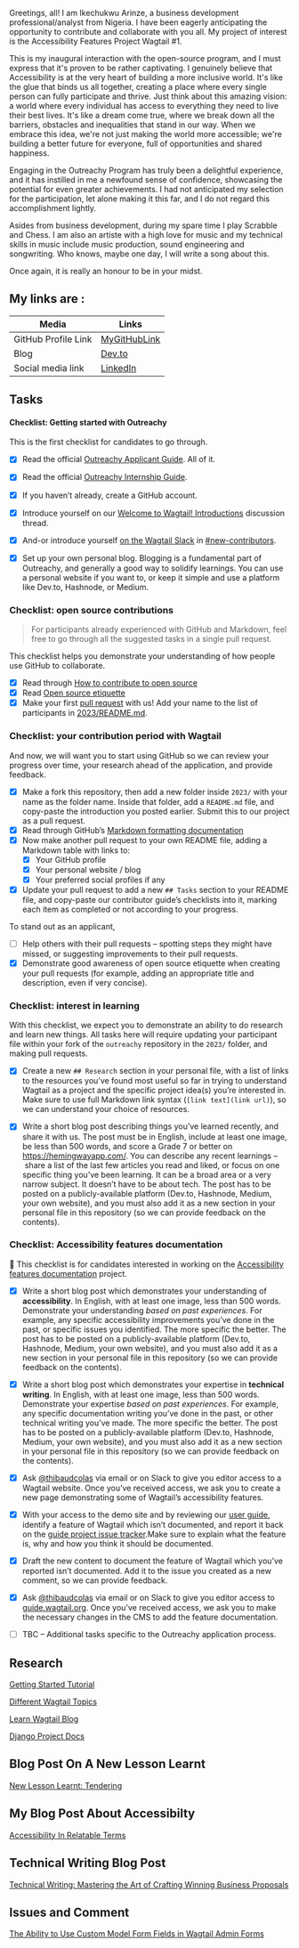 Greetings, all!
I am Ikechukwu Arinze, a business development professional/analyst from Nigeria. I have been eagerly anticipating the opportunity to contribute and collaborate with you all. My project of interest is the Accessibility Features Project Wagtail #1.

This is my inaugural interaction with the open-source program, and I must express that it's proven to be rather captivating. I genuinely believe that Accessibility is at the very heart of building a more inclusive world. It's like the glue that binds us all together, creating a place where every single person can fully participate and thrive. Just think about this amazing vision: a world where every individual has access to everything they need to live their best lives. It's like a dream come true, where we break down all the barriers, obstacles and inequalities that stand in our way. When we embrace this idea, we're not just making the world more accessible; we're building a better future for everyone, full of opportunities and shared happiness.

Engaging in the Outreachy Program has truly been a delightful experience, and it has instilled in me a newfound sense of confidence, showcasing the potential for even greater achievements. I had not anticipated my selection for the participation, let alone making it this far, and I do not regard this accomplishment lightly.

Asides from business development, during my spare time I play Scrabble and Chess. I am also an artiste with a high love for music and my technical skills in music include music production, sound engineering and songwriting. Who knows, maybe one day, I will write a song about this.

Once again, it is really an honour to be in your midst.

## My links are :

|Media    | Links|
| ------------- | ------------- |
| GitHub Profile Link | [MyGitHubLink](https://github.com/MrKeals)  |
|Blog | [Dev.to](https://dev.to/mrkeals)  |
|Social media link | [LinkedIn](https://www.linkedin.com/in/ikechukwu-michael-arinze-929078213?lipi=urn%3Ali%3Apage%3Ad_flagship3_profile_view_base_contact_details%3Bdf2ZdpaZSvCcFNfOtP1ILw%3D%3D) |


## Tasks

#### Checklist: Getting started with Outreachy

This is the first checklist for candidates to go through.

- [x] Read the official [Outreachy Applicant Guide](https://www.outreachy.org/docs/applicant/). All of it.
- [x] Read the official [Outreachy Internship Guide](https://www.outreachy.org/docs/internship/).
- [x] If you haven’t already, create a GitHub account.
- [x] Introduce yourself on our [Welcome to Wagtail! Introductions](https://github.com/wagtail/outreachy/discussions/1) discussion thread.
- [x] And-or introduce yourself [on the Wagtail Slack](https://github.com/wagtail/wagtail/wiki/Slack) in [#new-contributors](https://github.com/wagtail/wagtail/wiki/Slack#new-contributors).
- [x] Set up your own personal blog. Blogging is a fundamental part of Outreachy, and generally a good way to solidify learnings. You can use a personal website if you want to, or keep it simple and use a platform like Dev.to, Hashnode, or Medium.


### Checklist: open source contributions

> For participants already experienced with GitHub and Markdown, feel free to go through all the suggested tasks in a single pull request.

This checklist helps you demonstrate your understanding of how people use GitHub to collaborate.

- [x] Read through [How to contribute to open source](https://opensource.guide/how-to-contribute/)
- [x] Read [Open source etiquette](https://developer.mozilla.org/en-US/docs/MDN/Community/Open_source_etiquette)
- [x] Make your first [pull request](https://docs.github.com/en/pull-requests/collaborating-with-pull-requests/proposing-changes-to-your-work-with-pull-requests/creating-a-pull-request) with us! Add your name to the list of participants in [2023/README.md](2023/README.md).

### Checklist: your contribution period with Wagtail

And now, we will want you to start using GitHub so we can review your progress over time, your research ahead of the application, and provide feedback.

- [x] Make a fork this repository, then add a new folder inside `2023/` with your name as the folder name. Inside that folder, add a `README.md` file, and copy-paste the introduction you posted earlier. Submit this to our project as a pull request.
- [x] Read through GitHub’s [Markdown formatting documentation](https://docs.github.com/en/get-started/writing-on-github/getting-started-with-writing-and-formatting-on-github/basic-writing-and-formatting-syntax)
- [x] Now make another pull request to your own README file, adding a Markdown table with links to:
  - [x] Your GitHub profile
  - [x] Your personal website / blog
  - [x] Your preferred social profiles if any
- [x] Update your pull request to add a new `## Tasks` section to your README file, and copy-paste our contributor guide’s checklists into it, marking each item as completed or not according to your progress.

To stand out as an applicant,

- [ ] Help others with their pull requests – spotting steps they might have missed, or suggesting improvements to their pull requests.
- [x] Demonstrate good awareness of open source etiquette when creating your pull requests (for example, adding an appropriate title and description, even if very concise).

### Checklist: interest in learning

With this checklist, we expect you to demonstrate an ability to do research and learn new things. All tasks here will require updating your participant file within your fork of the `outreachy` repository in the `2023/` folder, and making pull requests.

- [x] Create a new `## Research` section in your personal file, with a list of links to the resources you’ve found most useful so far in trying to understand Wagtail as a project and the specific project idea(s) you’re interested in. Make sure to use full Markdown link syntax (`[link text](link url)`), so we can understand your choice of resources.
- [x] Write a short blog post describing things you’ve learned recently, and share it with us. The post must be in English, include at least one image, be less than 500 words, and score a Grade 7 or better on <https://hemingwayapp.com/>. You can describe any recent learnings – share a list of the last few articles you read and liked, or focus on one specific thing you’ve been learning. It can be a broad area or a very narrow subject. It doesn’t have to be about tech. The post has to be posted on a publicly-available platform (Dev.to, Hashnode, Medium, your own website), and you must also add it as a new section in your personal file in this repository (so we can provide feedback on the contents).


### Checklist: Accessibility features documentation


🚧 This checklist is for candidates interested in working on the [Accessibility features documentation](https://github.com/wagtail/outreachy/blob/main/project-ideas.md#accessibility-features-documentation) project.

- [x] Write a short blog post which demonstrates your understanding of **accessibility**. In English, with at least one image, less than 500 words. Demonstrate your understanding _based on past experiences_. For example, any specific accessibility improvements you’ve done in the past, or specific issues you identified. The more specific the better. The post has to be posted on a publicly-available platform (Dev.to, Hashnode, Medium, your own website), and you must also add it as a new section in your personal file in this repository (so we can provide feedback on the contents).
- [x]  Write a short blog post which demonstrates your expertise in **technical writing**. In English, with at least one image, less than 500 words. Demonstrate your expertise _based on past experiences_. For example, any specific documentation writing you’ve done in the past, or other technical writing you’ve made. The more specific the better. The post has to be posted on a publicly-available platform (Dev.to, Hashnode, Medium, your own website), and you must also add it as a new section in your personal file in this repository (so we can provide feedback on the contents).
- [x]  Ask [@thibaudcolas](https://github.com/thibaudcolas) via email or on Slack to give you editor access to a Wagtail website. Once you’ve received access, we ask you to create a new page demonstrating some of Wagtail’s accessibility features.
- [x]  With your access to the demo site and by reviewing our [user guide](https://guide.wagtail.org/), identify a feature of Wagtail which isn’t documented, and report it back on the [guide project issue tracker](https://github.com/wagtail/guide/issues).Make sure to explain what the feature is, why and how you think it should be documented.
- [x]  Draft the new content to document the feature of Wagtail which you’ve reported isn’t documented. Add it to the issue you created as a new comment, so we can provide feedback.
- [x]  Ask [@thibaudcolas](https://github.com/thibaudcolas) via email or on Slack to give you editor access to [guide.wagtail.org](https://guide.wagtail.org/). Once you’ve received access, we ask you to make the necessary changes in the CMS to add the feature documentation.
- [ ] TBC – Additional tasks specific to the Outreachy application process.


## Research
[Getting Started Tutorial](https://docs.wagtail.org/en/stable/getting_started/tutorial.html)

[Different Wagtail Topics](https://docs.wagtail.org/en/stable/topics/index.html)

[Learn Wagtail Blog](https://learnwagtail.com/)

[Django Project Docs](https://www.djangoproject.com/start/)

## Blog Post On A New Lesson Learnt
[New Lesson Learnt: Tendering](https://dev.to/mrkeals/what-is-tendering-3lf4)

## My Blog Post About Accessibilty
[Accessibility In Relatable Terms](https://dev.to/mrkeals/accessibility-in-relatable-terms-117i)

## Technical Writing Blog Post
[Technical Writing: Mastering the Art of Crafting Winning Business Proposals](https://dev.to/mrkeals/mastering-the-art-of-crafting-winning-business-proposals-81a)

## Issues and Comment
[The Ability to Use Custom Model Form Fields in Wagtail Admin Forms](https://github.com/wagtail/guide/issues/350)